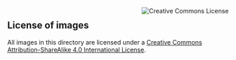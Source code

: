 <img alt="Creative Commons License" align="right" style="border-width:0" src="https://i.creativecommons.org/l/by-sa/4.0/88x31.png"/>

## License of images

All images in this directory are licensed under a [Creative Commons Attribution-ShareAlike 4.0 International License](http://creativecommons.org/licenses/by-sa/4.0/).
